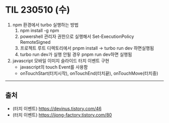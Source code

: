 # TIL 230510 (수)
1. npm 환경에서 turbo 실행하는 방법
    1. npm install -g npm
    2. powershell 관리자 권한으로 실행해서 Set-ExecutionPolicy RemoteSigned
    3. 프로젝트 루트 디렉토리에서 pnpm install -> turbo run dev 하면실행됨
    4. turbo run dev가 실행 안될 경우 pnpm run dev하면 실행됨
2. javascript 모바일 이미지 슬라이드 터치 이벤트 구현
    - javascript의 touch Event를 사용함
    - onTouchStart(터치시작), onTouchEnd(터치끝), onTouchMove(터치중)

---
## 출처
- (터치 이벤트) https://devinus.tistory.com/46
- (터치 이벤트) https://jjong-factory.tistory.com/80